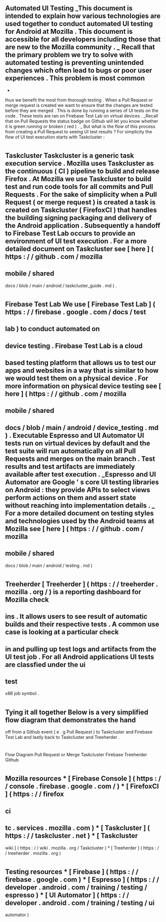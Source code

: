 #
Automated
UI
Testing
_This
document
is
intended
to
explain
how
various
technologies
are
used
together
to
conduct
automated
UI
testing
for
Android
at
Mozilla
.
This
document
is
accessible
for
all
developers
including
those
that
are
new
to
the
Mozilla
community
.
_
Recall
that
the
primary
problem
we
try
to
solve
with
automated
testing
is
preventing
unintended
changes
which
often
lead
to
bugs
or
poor
user
experiences
.
This
problem
is
most
common
-
-
thus
we
benefit
the
most
from
thorough
testing
.
When
a
Pull
Request
or
merge
request
is
created
we
want
to
ensure
that
the
changes
are
tested
before
they
are
merged
.
This
is
done
by
running
a
series
of
UI
tests
on
the
code
.
These
tests
are
ran
on
Firebase
Test
Lab
on
virtual
devices
.
_Recall
that
on
Pull
Requests
the
status
badge
on
Github
will
let
you
know
whether
it
is
green
running
or
broken
(
red
)
.
_
But
what
is
the
flow
of
this
process
from
creating
a
Pull
Request
to
seeing
UI
test
results
?
For
simplicity
the
flow
of
UI
test
execution
starts
with
Taskcluster
:
#
Taskcluster
Taskcluster
is
a
generic
task
execution
service
.
Mozilla
uses
Taskcluster
as
the
continuous
(
CI
)
pipeline
to
build
and
release
Firefox
.
At
Mozilla
we
use
Taskcluster
to
build
test
and
run
code
tools
for
all
commits
and
Pull
Requests
.
For
the
sake
of
simplicity
when
a
Pull
Request
(
or
merge
request
)
is
created
a
task
is
created
on
Taskcluster
(
FirefoxCI
)
that
handles
the
building
signing
packaging
and
delivery
of
the
Android
application
.
Subsequently
a
handoff
to
Firebase
Test
Lab
occurs
to
provide
an
environment
of
UI
test
execution
.
For
a
more
detailed
document
on
Taskcluster
see
[
here
]
(
https
:
/
/
github
.
com
/
mozilla
-
mobile
/
shared
-
docs
/
blob
/
main
/
android
/
taskcluster_guide
.
md
)
.
#
#
Firebase
Test
Lab
We
use
[
Firebase
Test
Lab
]
(
https
:
/
/
firebase
.
google
.
com
/
docs
/
test
-
lab
)
to
conduct
automated
on
-
device
testing
.
Firebase
Test
Lab
is
a
cloud
-
based
testing
platform
that
allows
us
to
test
our
apps
and
websites
in
a
way
that
is
similar
to
how
we
would
test
them
on
a
physical
device
.
For
more
information
on
physical
device
testing
see
[
here
]
(
https
:
/
/
github
.
com
/
mozilla
-
mobile
/
shared
-
docs
/
blob
/
main
/
android
/
device_testing
.
md
)
.
Executable
Espresso
and
UI
Automator
UI
tests
run
on
virtual
devices
by
default
and
the
test
suite
will
run
automatically
on
all
Pull
Requests
and
merges
on
the
main
branch
.
Test
results
and
test
artifacts
are
immediately
available
after
test
execution
.
_Espresso
and
UI
Automator
are
Google
'
s
core
UI
testing
libraries
on
Android
:
they
provide
APIs
to
select
views
perform
actions
on
them
and
assert
state
without
reaching
into
implementation
details
.
_
For
a
more
detailed
document
on
testing
styles
and
technologies
used
by
the
Android
teams
at
Mozilla
see
[
here
]
(
https
:
/
/
github
.
com
/
mozilla
-
mobile
/
shared
-
docs
/
blob
/
main
/
android
/
testing
.
md
)
#
Treeherder
[
Treeherder
]
(
https
:
/
/
treeherder
.
mozilla
.
org
/
)
is
a
reporting
dashboard
for
Mozilla
check
-
ins
.
It
allows
users
to
see
result
of
automatic
builds
and
their
respective
tests
.
A
common
use
case
is
looking
at
a
particular
check
-
in
and
pulling
up
test
logs
and
artifacts
from
the
UI
test
job
.
For
all
Android
applications
UI
tests
are
classfied
under
the
ui
-
test
-
x86
job
symbol
.
#
Tying
it
all
together
Below
is
a
very
simplified
flow
diagram
that
demonstrates
the
hand
-
off
from
a
Github
event
(
e
.
g
Pull
Request
)
to
Taskcluster
and
Firebase
Test
Lab
and
lastly
back
to
Taskcluster
and
Treeherder
.
#
Flow
Diagram
Pull
Request
or
Merge
Taskcluster
Firebase
Treeherder
Github
#
#
Mozilla
resources
*
[
Firebase
Console
]
(
https
:
/
/
console
.
firebase
.
google
.
com
/
)
*
[
FirefoxCI
]
(
https
:
/
/
firefox
-
ci
-
tc
.
services
.
mozilla
.
com
)
*
[
Taskcluster
]
(
https
:
/
/
taskcluster
.
net
)
*
[
Taskcluster
-
wiki
]
(
https
:
/
/
wiki
.
mozilla
.
org
/
Taskcluster
)
*
[
Treeherder
]
(
https
:
/
/
treeherder
.
mozilla
.
org
)
#
#
Testing
resources
*
[
Firebase
]
(
https
:
/
/
firebase
.
google
.
com
)
*
[
Espresso
]
(
https
:
/
/
developer
.
android
.
com
/
training
/
testing
/
espresso
)
*
[
UI
Automator
]
(
https
:
/
/
developer
.
android
.
com
/
training
/
testing
/
ui
-
automator
)
